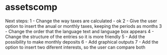 # assetscomp

Next steps:
1 - Change the way taxes are calculated - ok
2 - Give the user option to insert the anual or monthly taxes, keeping the periods as months
3 - Change the order that the language text and language box appears
4 - Change the structure of the entries so it is more friendly
5 - Add the possibility to make monthly deposits
6 - Add graphical outputs
7 - Add the option to insert two diferent interests, so the user can compare both